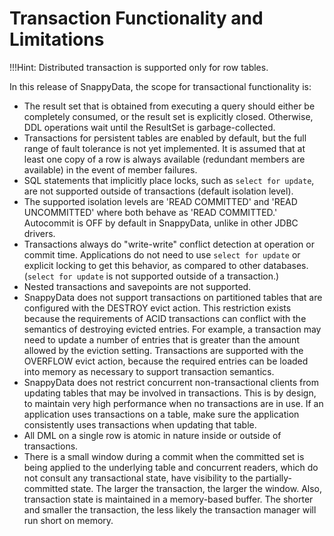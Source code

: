 # Transaction Functionality and Limitations

!!!Hint:
	Distributed transaction is supported only for row tables.
    
In this release of SnappyData, the scope for transactional functionality is:

-   The result set that is obtained from executing a query should either be completely consumed, or the result set is explicitly closed. Otherwise, DDL operations wait until the ResultSet is garbage-collected.
-   Transactions for persistent tables are enabled by default, but the full range of fault tolerance is not yet implemented. It is assumed that at least one copy of a row is always available (redundant members are available) in the event of member failures.
-   SQL statements that implicitly place locks, such as `select for update`, are not supported outside of transactions (default isolation level).
-   The supported isolation levels are 'READ COMMITTED' and 'READ UNCOMMITTED' where both behave as 'READ COMMITTED.' Autocommit is OFF by default in SnappyData, unlike in other JDBC drivers.
-   Transactions always do "write-write" conflict detection at operation or commit time. Applications do not need to use `select for update` or explicit locking to get this behavior, as compared to other databases. (`select for update` is not supported outside of a transaction.)
-   Nested transactions and savepoints are not supported.
-   SnappyData does not support transactions on partitioned tables that are configured with the DESTROY evict action. This restriction exists because the requirements of ACID transactions can conflict with the semantics of destroying evicted entries. For example, a transaction may need to update a number of entries that is greater than the amount allowed by the eviction setting. Transactions are supported with the OVERFLOW evict action, because the required entries can be loaded into memory as necessary to support transaction semantics.
-   SnappyData does not restrict concurrent non-transactional clients from updating tables that may be involved in transactions. This is by design, to maintain very high performance when no transactions are in use. If an application uses transactions on a table, make sure the application consistently uses transactions when updating that table.
-   All DML on a single row is atomic in nature inside or outside of transactions.
-   There is a small window during a commit when the committed set is being applied to the underlying table and concurrent readers, which do not consult any transactional state, have visibility to the partially-committed state. The larger the transaction, the larger the window. Also, transaction state is maintained in a memory-based buffer. The shorter and smaller the transaction, the less likely the transaction manager will run short on memory.
